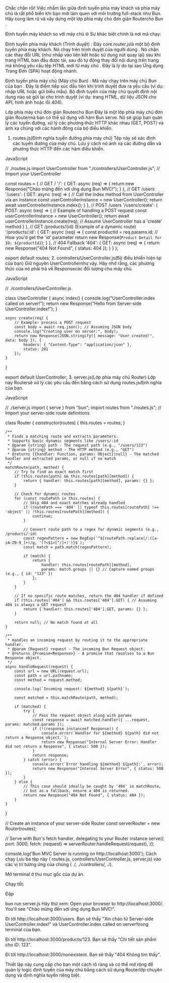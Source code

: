 ##

Chắc chắn rồi! Việc nhầm lẫn giữa định tuyến phía máy khách và phía máy chủ là rất phổ biến khi bạn mới làm quen với môi trường full-stack như Bun. Hãy cùng làm rõ và xây dựng một lớp phía máy chủ đơn giản Routercho Bun .

Định tuyến máy khách so với máy chủ 🌐
Sự khác biệt chính là nơi mã chạy:

Định tuyến phía máy khách (Trình duyệt) : Đây core.router.jslà một bộ định tuyến phía máy khách. Nó chạy trên trình duyệt của người dùng . Nó chặn các thay đổi URL (như nhấp vào liên kết hoặc sử dụng nút quay lại) sau khi trang HTML ban đầu được tải, sau đó tự động thay đổi nội dung trên trang mà không yêu cầu tệp HTML mới từ máy chủ . Đây là lý do tại sao Ứng dụng Trang Đơn (SPA) hoạt động nhanh.

Định tuyến phía máy chủ (Máy chủ Bun) : Mã này chạy trên máy chủ Bun của bạn . Đây là điểm tiếp xúc đầu tiên khi trình duyệt đưa ra yêu cầu (ví dụ: nhập URL hoặc gửi biểu mẫu). Bộ định tuyến của máy chủ quyết định nội dung nào sẽ gửi lại cho trình duyệt (ví dụ: trang HTML, dữ liệu JSON cho API, hình ảnh hoặc lỗi 404).

Lớp phía máy chủ đơn giản Routercho Bun
Đây là một lớp phía máy chủ đơn giản Routermà bạn có thể sử dụng với hàm Bun serve. Nó sẽ giúp bạn quản lý các tuyến đường, xử lý các phương thức HTTP khác nhau (GET, POST) và ánh xạ chúng với các hành động của bộ điều khiển.

1. routes.js(Định nghĩa tuyến đường phía máy chủ)
Tệp này sẽ xác định các tuyến đường của máy chủ. Lưu ý cách nó ánh xạ các đường dẫn và phương thức HTTP đến các hàm điều khiển.

JavaScript

// ./routes.js
import UserController from "./controllers/UserController.js"; // Import your UserController

const routes = {
    // GET /
    '/': {
        GET: async (req) => {
            return new Response("Chào mừng đến với ứng dụng Bun MVC!");
        }
    },
    // GET /users
    '/users': {
        GET: async (req) => {
            // Call the index method from UserController via an instance
            const userControllerInstance = new UserController();
            return await userControllerInstance.index();
        }
    },
    // POST /users
    '/users/create': {
        POST: async (req) => {
            // Example of handling a POST request
            const userControllerInstance = new UserController();
            return await userControllerInstance.create(req); // Assume UserController has a 'create' method
        }
    },
    // GET /products/{id} (Example of a dynamic route)
    '/products/:id': {
        GET: async (req) => {
            const productId = req.params.id; // How you'd get the 'id' parameter
            return new Response(`Product Detail for ID: ${productId}`);
        }
    },
    // 404 Fallback
    '404': {
        GET: async (req) => {
            return new Response("404 Not Found", { status: 404 });
        }
    }
};

export default routes;
2. controllers/UserController.js(Bộ điều khiển hiện tại của bạn)
Giữ nguyên UserControllernhư vậy. Hãy nhớ rằng, các phương thức của nó phải trả về Responsecác đối tượng cho máy chủ.

JavaScript

// ./controllers/UserController.js

class UserController {
    async index() {
        console.log("UserController.index called on server!");
        return new Response("Hello from Server-side UserController.index!");
    }

    async create(req) {
        // Example: process a POST request
        const body = await req.json(); // Assuming JSON body
        console.log("Creating user on server:", body);
        return new Response(JSON.stringify({ message: "User created!", data: body }), {
            headers: { "Content-Type": "application/json" },
            status: 201
        });
    }
}

export default UserController;
3. server.js(Lớp phía máy chủ Router)
Lớp này Routersẽ xử lý các yêu cầu đến bằng cách sử dụng routes.jsđịnh nghĩa của bạn.

JavaScript

// ./server.js
import { serve } from "bun";
import routes from "./routes.js"; // Import your server-side route definitions

class Router {
    constructor(routes) {
        this.routes = routes;
    }

    /**
     * Finds a matching route and extracts parameters.
     * Supports basic dynamic segments like /users/:id
     * @param {string} path - The request path (e.g., "/users/123")
     * @param {string} method - The HTTP method (e.g., "GET")
     * @returns {{handler: Function, params: Object}|null} - The matched handler and extracted params, or null if no match
     */
    matchRoute(path, method) {
        // Try to find an exact match first
        if (this.routes[path] && this.routes[path][method]) {
            return { handler: this.routes[path][method], params: {} };
        }

        // Check for dynamic routes
        for (const routePath in this.routes) {
            // Skip 404 and exact matches already handled
            if (routePath === '404' || typeof this.routes[routePath] !== 'object' || !this.routes[routePath][method]) {
                continue;
            }

            // Convert route path to a regex for dynamic segments (e.g., /products/:id)
            const regexPattern = new RegExp(`^${routePath.replace(/:([a-zA-Z0-9_]+)/g, '(?<$1>[^/]+)')}$`);
            const match = path.match(regexPattern);

            if (match) {
                return {
                    handler: this.routes[routePath][method],
                    params: match.groups || {} // Capture named groups (e.g., { id: "123" })
                };
            }
        }

        // If no specific route matches, return the 404 handler if defined
        if (this.routes['404'] && this.routes['404'].GET) { // Assuming 404 is always a GET request
            return { handler: this.routes['404'].GET, params: {} };
        }

        return null; // No match found at all
    }

    /**
     * Handles an incoming request by routing it to the appropriate handler.
     * @param {Request} request - The incoming Bun Request object.
     * @returns {Promise<Response>} - A promise that resolves to a Bun Response object.
     */
    async handleRequest(request) {
        const url = new URL(request.url);
        const path = url.pathname;
        const method = request.method;

        console.log(`Incoming request: ${method} ${path}`);

        const matched = this.matchRoute(path, method);

        if (matched) {
            try {
                // Pass the request object along with params
                const response = await matched.handler({ ...request, params: matched.params });
                if (!(response instanceof Response)) {
                    console.error(`Handler for ${method} ${path} did not return a Response object.`);
                    return new Response("Internal Server Error: Handler did not return a Response", { status: 500 });
                }
                return response;
            } catch (error) {
                console.error(`Error handling ${method} ${path}:`, error);
                return new Response("Internal Server Error", { status: 500 });
            }
        } else {
            // This case should ideally be caught by '404' in matchRoute,
            // but as a fallback, ensure a 404 is returned.
            return new Response("404 Not Found", { status: 404 });
        }
    }
}

// Create an instance of your server-side Router
const serverRouter = new Router(routes);

// Serve with Bun's fetch handler, delegating to your Router instance
serve({
    port: 3000,
    fetch: (request) => serverRouter.handleRequest(request),
});

console.log('Bun MVC Server is running on http://localhost:3000');
Cách chạy
Lưu ba tệp này ( routes.js, controllers/UserController.js, server.js) vào các vị trí tương ứng của chúng ( ./, ./controllers/, ./).

Mở terminal ở thư mục gốc của dự án.

Chạy tốt:

Đập

bun run server.js
Hãy thử xem:
Open your browser to http://localhost:3000/. You'll see "Chào mừng đến với ứng dụng Bun MVC!".

Đi tới http://localhost:3000/users. Bạn sẽ thấy "Xin chào từ Server-side UserController.index!" và UserController.index called on server!trong terminal của bạn.

Đi tới http://localhost:3000/products/123. Bạn sẽ thấy "Chi tiết sản phẩm cho ID: 123".

Đi tới http://localhost:3000/nonexistent. Bạn sẽ thấy "404 Không tìm thấy".

Thiết lập này cung cấp cho bạn một cách rõ ràng và có thể mở rộng để quản lý logic định tuyến của máy chủ bằng cách sử dụng Routerlớp chuyên dụng và định nghĩa tuyến riêng biệt.